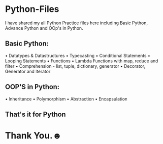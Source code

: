 # Python-Files

I have shared my all Python Practice files here including Basic Python, Advance Python and OOp's in Python.

## Basic Python:
• Datatypes & Datastructures
• Typecasting
• Conditional Statements
• Looping Statements
• Functions
• Lambda Functions with map, reduce and filter
• Comprehension - list, tuple, dictionary, generator
• Decorator, Generator and Iterator

## OOP'S in Python:
• Inheritance
• Polymorphism
• Abstraction
• Encapsulation

## That's it for Python

# Thank You.☻

